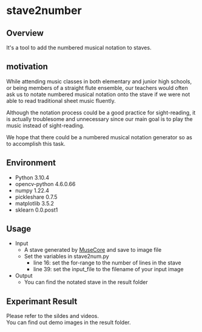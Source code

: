 # stave2number

## Overview

It's a tool to add the numbered musical notation to staves.

## motivation
    
While attending  music classes in both elementary and junior high schools, or being members of a straight flute ensemble, our teachers would often ask us to notate numbered musical notation onto the stave if we were not able to read traditional sheet music fluently.

Although the notation process could be a good practice for sight-reading, it is actually troublesome and unnecessary since our main goal is to play the music instead of sight-reading.

We hope that there could be a numbered musical notation generator so as to accomplish this task.

## Environment

- Python 3.10.4
- opencv-python 4.6.0.66
- numpy 1.22.4
- pickleshare 0.7.5
- matplotlib 3.5.2
- sklearn 0.0.post1

## Usage

- Input
  - A stave generated by [MuseCore](https://musescore.org/zh-hant) and save to image file
  - Set the variables in stave2num.py
    - line 16: set the for-range to the number of lines in the stave
    - line 39: set the input_file to the filename of your input image
- Output
  - You can find the notated stave in the result folder

## Experimant Result

Please refer to the sildes and videos.  
You can find out demo images in the result folder.
